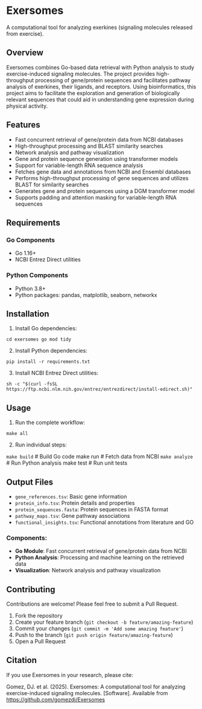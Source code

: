 # Exersomes

A computational tool for analyzing exerkines (signaling molecules released from exercise).

## Overview

Exersomes combines Go-based data retrieval with Python analysis to study exercise-induced signaling molecules. The project provides high-throughput processing of gene/protein sequences and facilitates pathway analysis of exerkines, their ligands, and receptors. Using bioinformatics, this project aims to facilitate the exploration and generation of biologically relevant sequences that could aid in understanding gene expression during physical activity.

## Features
- Fast concurrent retrieval of gene/protein data from NCBI databases
- High-throughput processing and BLAST similarity searches
- Network analysis and pathway visualization
- Gene and protein sequence generation using transformer models
- Support for variable-length RNA sequence analysis
- Fetches gene data and annotations from NCBI and Ensembl databases
- Performs high-throughput processing of gene sequences and utilizes BLAST for similarity searches
- Generates gene and protein sequences using a DGM transformer model
- Supports padding and attention masking for variable-length RNA sequences


## Requirements

### Go Components
- Go 1.16+
- NCBI Entrez Direct utilities

### Python Components
- Python 3.8+
- Python packages: pandas, matplotlib, seaborn, networkx

## Installation

1. Install Go dependencies:

```
cd exersomes go mod tidy
```

2. Install Python dependencies:

```
pip install -r requirements.txt
```

3. Install NCBI Entrez Direct utilities:

```
sh -c "$(curl -fsSL https://ftp.ncbi.nlm.nih.gov/entrez/entrezdirect/install-edirect.sh)"
```

## Usage

1. Run the complete workflow:

```
make all
```

2. Run individual steps:

```make build``` # Build Go code make run # Fetch data from NCBI 
```make analyze``` # Run Python analysis make test # Run unit tests



## Output Files

- `gene_references.tsv`: Basic gene information
- `protein_info.tsv`: Protein details and properties
- `protein_sequences.fasta`: Protein sequences in FASTA format
- `pathway_maps.tsv`: Gene pathway associations
- `functional_insights.tsv`: Functional annotations from literature and GO

### Components:

- **Go Module**: Fast concurrent retrieval of gene/protein data from NCBI
- **Python Analysis**: Processing and machine learning on the retrieved data
- **Visualization**: Network analysis and pathway visualization

## Contributing

Contributions are welcome! Please feel free to submit a Pull Request.

1. Fork the repository
2. Create your feature branch (`git checkout -b feature/amazing-feature`)
3. Commit your changes (`git commit -m 'Add some amazing feature'`)
4. Push to the branch (`git push origin feature/amazing-feature`)
5. Open a Pull Request

## Citation

If you use Exersomes in your research, please cite:

Gomez, DJ. et al. (2025). Exersomes: A computational tool for analyzing exercise-induced signaling molecules. [Software]. Available from https://github.com/gomezdj/Exersomes
